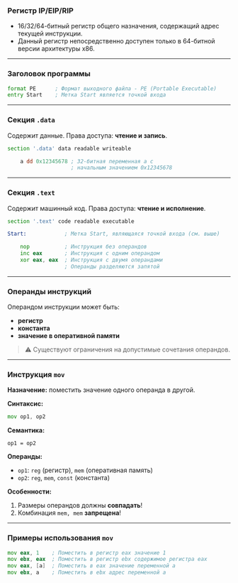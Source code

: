 ### Регистр IP/EIP/RIP
- 16/32/64-битный регистр общего назначения, содержащий адрес текущей инструкции.  
- Данный регистр непосредственно доступен только в 64-битной версии архитектуры x86.

---

### Заголовок программы

```asm
format PE      ; Формат выходного файла - PE (Portable Executable)
entry Start    ; Метка Start является точкой входа
````

---

### Секция `.data`

Содержит данные. Права доступа: **чтение и запись**.

```asm
section '.data' data readable writeable

    a dd 0x12345678 ; 32-битная переменная a с
                    ; начальным значением 0x12345678
```

---

### Секция `.text`

Содержит машинный код. Права доступа: **чтение и исполнение**.

```asm
section '.text' code readable executable

Start:            ; Метка Start, являющаяся точкой входа (см. выше)

    nop           ; Инструкция без операндов
    inc eax       ; Инструкция с одним операндом
    xor eax, eax  ; Инструкция с двумя операндами
                  ; Операнды разделяются запятой
```

---

### Операнды инструкций

Операндом инструкции может быть:

* **регистр**
* **константа**
* **значение в оперативной памяти**

> ⚠️ Существуют ограничения на допустимые сочетания операндов.

---

### Инструкция `mov`

**Назначение:** поместить значение одного операнда в другой.

**Синтаксис:**

```asm
mov op1, op2
```

**Семантика:**

```
op1 = op2
```

**Операнды:**

* `op1`: `reg` (регистр), `mem` (оперативная память)
* `op2`: `reg`, `mem`, `const` (константа)

**Особенности:**

1. Размеры операндов должны **совпадать**!
2. Комбинация `mem, mem` **запрещена**!

---

### Примеры использования `mov`

```asm
mov eax, 1    ; Поместить в регистр eax значение 1
mov ebx, eax  ; Поместить в регистр ebx содержимое регистра eax
mov eax, [a]  ; Поместить в eax значение переменной a
mov ebx, a    ; Поместить в ebx адрес переменной a
```